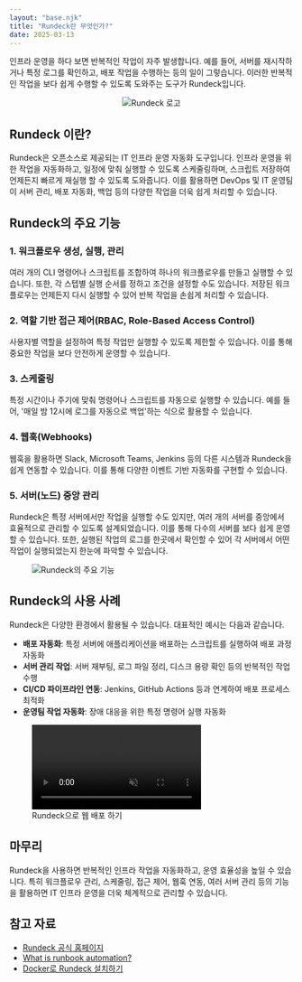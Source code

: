 ```yaml
---
layout: "base.njk"
title: "Rundeck란 무엇인가?"  
date: 2025-03-13
---
```


인프라 운영을 하다 보면 반복적인 작업이 자주 발생합니다. 예를 들어, 서버를 재시작하거나 특정 로그를 확인하고, 배포 작업을 수행하는 등의 일이 그렇습니다. 이러한 반복적인 작업을 보다 쉽게 수행할 수 있도록 도와주는 도구가 Rundeck입니다.

<figure style="text-align: center;">
<img src="/assets/images/what-is-rundeck/rundeck-logo.png" alt="Rundeck 로고" style="display: inline-block;"/>
</figure>

## Rundeck 이란?
Rundeck은 오픈소스로 제공되는 IT 인프라 운영 자동화 도구입니다. 인프라 운영을 위한 작업을 자동화하고, 일정에 맞춰 실행할 수 있도록 스케줄링하며, 스크립트 저장하여 언제든지 빠르게 재실행 할 수 있도록 도와줍니다. 이를 활용하면 DevOps 및 IT 운영팀이 서버 관리, 배포 자동화, 백업 등의 다양한 작업을 더욱 쉽게 처리할 수 있습니다.


## Rundeck의 주요 기능

### 1. 워크플로우 생성, 실행, 관리

여러 개의 CLI 명령어나 스크립트를 조합하여 하나의 워크플로우를 만들고 실행할 수 있습니다. 또한, 각 스텝별 실행 순서를 정하고 조건을 설정할 수도 있습니다. 저장된 워크플로우는 언제든지 다시 실행할 수 있어 반복 작업을 손쉽게 처리할 수 있습니다.

### 2. 역할 기반 접근 제어(RBAC, Role-Based Access Control)

사용자별 역할을 설정하여 특정 작업만 실행할 수 있도록 제한할 수 있습니다. 이를 통해 중요한 작업을 보다 안전하게 운영할 수 있습니다.

### 3. 스케줄링

특정 시간이나 주기에 맞춰 명령어나 스크립트를 자동으로 실행할 수 있습니다. 예를 들어, '매일 밤 12시에 로그를 자동으로 백업'하는 식으로 활용할 수 있습니다.

### 4. 웹훅(Webhooks)

웹훅을 활용하면 Slack, Microsoft Teams, Jenkins 등의 다른 시스템과 Rundeck을 쉽게 연동할 수 있습니다. 이를 통해 다양한 이벤트 기반 자동화를 구현할 수 있습니다.

### 5. 서버(노드) 중앙 관리

Rundeck은 특정 서버에서만 작업을 실행할 수도 있지만, 여러 개의 서버를 중앙에서 효율적으로 관리할 수 있도록 설계되었습니다. 이를 통해 다수의 서버를 보다 쉽게 운영할 수 있습니다. 또한, 실행된 작업의 로그를 한곳에서 확인할 수 있어 각 서버에서 어떤 작업이 실행되었는지 한눈에 파악할 수 있습니다.

<figure>
<img src="/assets/images/what-is-rundeck/rundeck-features.svg" alt="Rundeck의 주요 기능" />
</figure>

## Rundeck의 사용 사례

Rundeck은 다양한 환경에서 활용될 수 있습니다. 대표적인 예시는 다음과 같습니다.

- **배포 자동화**: 특정 서버에 애플리케이션을 배포하는 스크립트를 실행하여 배포 과정 자동화
- **서버 관리 작업**: 서버 재부팅, 로그 파일 정리, 디스크 용량 확인 등의 반복적인 작업 수행
- **CI/CD 파이프라인 연동**: Jenkins, GitHub Actions 등과 연계하여 배포 프로세스 최적화
- **운영팀 작업 자동화**: 장애 대응을 위한 특정 명령어 실행 자동화

<figure>
 <video src="/assets/videos/what-is-rundeck/rundeck-demo.mp4" autoplay muted loop></video>
 <figcaption>Rundeck으로 웹 배포 하기</figcaption>
</figure>


## 마무리

Rundeck을 사용하면 반복적인 인프라 작업을 자동화하고, 운영 효율성을 높일 수 있습니다. 특히 워크플로우 관리, 스케줄링, 접근 제어, 웹훅 연동, 여러 서버 관리 등의 기능을 활용하면 IT 인프라 운영을 더욱 체계적으로 관리할 수 있습니다.


## 참고 자료
- [Rundeck 공식 홈페이지](https://rundeck.com/)
- [What is runbook automation?](https://www.rundeck.com/what-is-runbook-automation)
- [Docker로 Rundeck 설치하기](https://snapdock.info/projects/rundeck)
